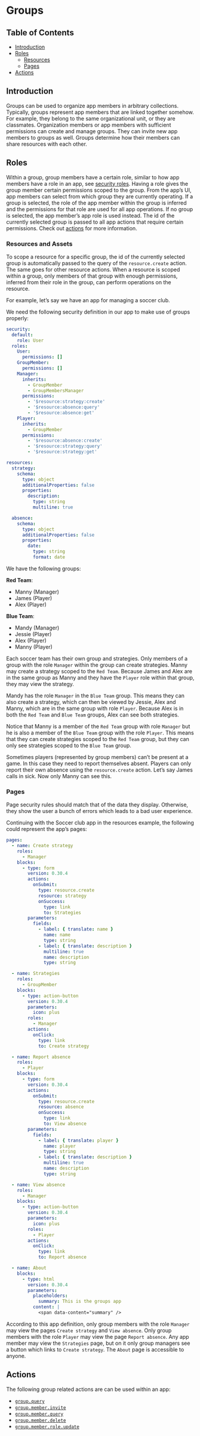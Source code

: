 # Groups

## Table of Contents

- [Introduction](#introduction)
- [Roles](#roles)
  - [Resources](#resources)
  - [Pages](#pages)
- [Actions](#actions)

## Introduction

Groups can be used to organize app members in arbitrary collections. Typically, groups represent app
members that are linked together somehow. For example, they belong to the same organizational unit,
or they are classmates. Organization members or app members with sufficient permissions can create
and manage groups. They can invite new app members to groups as well. Groups determine how their
members can share resources with each other.

## Roles

Within a group, group members have a certain role, similar to how app members have a role in an app,
see [security roles](security.md#roles). Having a role gives the group member certain permissions
scoped to the group. From the app’s UI, app members can select from which group they are currently
operating. If a group is selected, the role of the app member within the group is inferred and the
permissions for that role are used for all app operations. If no group is selected, the app member’s
app role is used instead. The id of the currently selected group is passed to all app actions that
require certain permissions. Check out [actions](../03-actions/index.mdx) for more information.

### Resources and Assets

To scope a resource for a specific group, the id of the currently selected group is automatically
passed to the query of the `resource.create` action. The same goes for other resource actions. When
a resource is scoped within a group, only members of that group with enough permissions, inferred
from their role in the group, can perform operations on the resource.

For example, let’s say we have an app for managing a soccer club.

We need the following security definition in our app to make use of groups properly:

```yaml validate security-snippet
security:
  default:
    role: User
  roles:
    User:
      permissions: []
    GroupMember:
      permissions: []
    Manager:
      inherits:
        - GroupMember
        - GroupMembersManager
      permissions:
        - '$resource:strategy:create'
        - '$resource:absence:query'
        - '$resource:absence:get'
    Player:
      inherits:
        - GroupMember
      permissions:
        - '$resource:absence:create'
        - '$resource:strategy:query'
        - '$resource:strategy:get'
```

```yaml validate resources-snippet
resources:
  strategy:
    schema:
      type: object
      additionalProperties: false
      properties:
        description:
          type: string
          multiline: true

  absence:
    schema:
      type: object
      additionalProperties: false
      properties:
        date:
          type: string
          format: date
```

We have the following groups:

**Red Team**:

- Manny (Manager)
- James (Player)
- Alex (Player)

**Blue Team**:

- Mandy (Manager)
- Jessie (Player)
- Alex (Player)
- Manny (Player)

Each soccer team has their own group and strategies. Only members of a group with the role `Manager`
within the group can create strategies. Manny may create a strategy scoped to the `Red Team`.
Because James and Alex are in the same group as Manny and they have the `Player` role within that
group, they may view the strategy.

Mandy has the role `Manager` in the `Blue Team` group. This means they can also create a strategy,
which can then be viewed by Jessie, Alex and Manny, which are in the same group with role `Player`.
Because Alex is in both the `Red Team` and `Blue Team` groups, Alex can see both strategies.

Notice that Manny is a member of the `Red Team` group with role `Manager` but he is also a member of
the `Blue Team` group with the role `Player`. This means that they can create strategies scoped to
the `Red Team` group, but they can only see strategies scoped to the `Blue Team` group.

Sometimes players (represented by group members) can’t be present at a game. In this case they need
to report themselves absent. Players can only report their own absence using the `resource.create`
action. Let’s say James calls in sick. Now only Manny can see this.

### Pages

Page security rules should match that of the data they display. Otherwise, they show the user a
bunch of errors which leads to a bad user experience.

Continuing with the Soccer club app in the resources example, the following could represent the
app’s pages:

```yaml validate pages-snippet
pages:
  - name: Create strategy
    roles:
      - Manager
    blocks:
      - type: form
        version: 0.30.4
        actions:
          onSubmit:
            type: resource.create
            resource: strategy
            onSuccess:
              type: link
              to: Strategies
        parameters:
          fields:
            - label: { translate: name }
              name: name
              type: string
            - label: { translate: description }
              multiline: true
              name: description
              type: string

  - name: Strategies
    roles:
      - GroupMember
    blocks:
      - type: action-button
        version: 0.30.4
        parameters:
          icon: plus
        roles:
          - Manager
        actions:
          onClick:
            type: link
            to: Create strategy

  - name: Report absence
    roles:
      - Player
    blocks:
      - type: form
        version: 0.30.4
        actions:
          onSubmit:
            type: resource.create
            resource: absence
            onSuccess:
              type: link
              to: View absence
        parameters:
          fields:
            - label: { translate: player }
              name: player
              type: string
            - label: { translate: description }
              multiline: true
              name: description
              type: string

  - name: View absence
    roles:
      - Manager
    blocks:
      - type: action-button
        version: 0.30.4
        parameters:
          icon: plus
        roles:
          - Player
        actions:
          onClick:
            type: link
            to: Report absence

  - name: About
    blocks:
      - type: html
        version: 0.30.4
        parameters:
          placeholders:
            summary: This is the groups app
          content: |
            <span data-content="summary" />
```

According to this app definition, only group members with the role `Manager` may view the pages
`Create strategy` and `View absence`. Only group members with the role `Player` may view the page
`Report absence`. Any app member may view the `Strategies` page, but on it only group managers see a
button which links to `Create strategy`. The `About` page is accessible to anyone.

## Actions

The following group related actions are can be used within an app:

- [`group.query`](../actions/groups.mdx#groupquery)
- [`group.member.invite`](../actions/groups.mdx#groupmemberinvite)
- [`group.member.query`](../actions/groups.mdx#groupmemberquery)
- [`group.member.delete`](../actions/groups.mdx#groupmemberdelete)
- [`group.member.role.update`](../actions/groups.mdx#groupmemberroleupdate)
